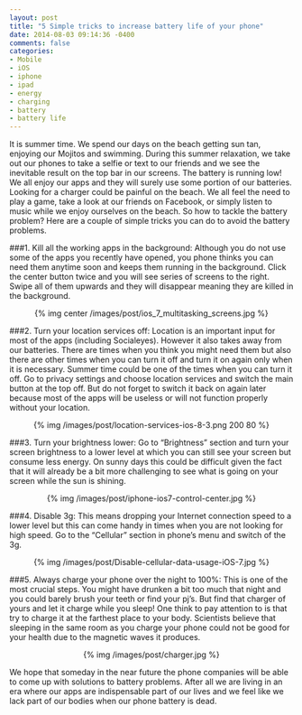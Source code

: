 ```yaml
---
layout: post
title: "5 Simple tricks to increase battery life of your phone"
date: 2014-08-03 09:14:36 -0400
comments: false
categories: 
- Mobile
- iOS
- iphone
- ipad
- energy
- charging
- battery
- battery life
---
```

It is summer time. We spend our days on the beach getting sun tan, enjoying our Mojitos and swimming. During this summer relaxation, we take out our phones to take a selfie or text to our friends and we see the inevitable result on the top bar in our screens. The battery is running low! We all enjoy our apps and they will surely use some portion of our batteries. Looking for a charger could be painful on the beach. We all feel the need to play a game, take a look at our friends on Facebook, or simply listen to music while we enjoy ourselves on the beach. So how to tackle the battery problem? Here are a couple of simple tricks you can do to avoid the battery problems.
<!-- more -->

###1. Kill all the working apps in the background: 
Although you do not use some of the apps you recently have opened, you phone thinks you can need them anytime soon and keeps them running in the background. Click the center button twice and you will see series of screens to the right. Swipe all of them upwards and they will disappear meaning they are killed in the background.
<p style="text-align:center">
{% img center /images/post/ios_7_multitasking_screens.jpg %}
</p>

###2. Turn your location services off: 
Location is an important input for most of the apps (including Socialeyes). However it also takes away from our batteries. There are times when you think you might need them but also there are other times when you can turn it off and turn it on again only when it is necessary. Summer time could be one of the times when you can turn it off. Go to privacy settings and choose location services and switch the main button at the top off. But do not forget to switch it back on again later because most of
the apps will be useless or will not function properly without your location. 
<p style="text-align:center">
{% img /images/post/location-services-ios-8-3.png 200 80 %}
</p>
###3. Turn your brightness lower:
 Go to “Brightness” section and turn your screen brightness to a lower level at which you can still see your screen but consume less energy. On sunny days this could be difficult given the fact that it will already be a bit more challenging to see what is going on your screen while the sun is shining.
<p style="text-align:center">
{% img /images/post/iphone-ios7-control-center.jpg %}
</p>
###4. Disable 3g: 
This means dropping your Internet connection speed to a lower level but this can come handy in times when you are not looking for high speed. Go to the “Cellular” section in phone’s menu and switch of the 3g. 
<p style="text-align:center">
{% img /images/post/Disable-cellular-data-usage-iOS-7.jpg %}
</p>
###5. Always charge your phone over the night to 100%:
 This is one of the most crucial steps. You might have drunken a bit too much that night and you could barely brush your teeth or find your pj’s. But find that charger of yours and let it charge while you sleep! One think to pay attention to is that try to charge it at the farthest place to your body. Scientists believe that sleeping in the same room as you charge your phone could not be good for your health due to the magnetic waves it produces.  
<p style="text-align:center">
{% img /images/post/charger.jpg %}
</p>

We hope that someday in the near future the phone companies will be able to come up with solutions to battery problems. After all we are living in an era where our apps are indispensable part of our lives and we feel like we lack part of our bodies when our phone battery is dead. 